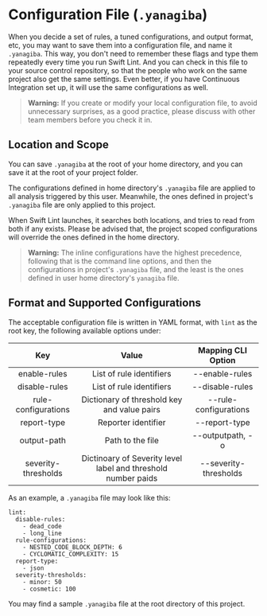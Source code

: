 # Configuration File (`.yanagiba`)

When you decide a set of rules, a tuned configurations, and output format, etc, you may want to save them into a configuration file, and name it `.yanagiba`. This way, you don't need to remember these flags and type them repeatedly every time you run Swift Lint. And you can check in this file to your source control repository, so that the people who work on the same project also get the same settings. Even better, if you have Continuous Integration set up, it will use the same configurations as well.

> **Warning:** If you create or modify your local configuration file, to avoid unnecessary surprises, as a good practice, please discuss with other team members before you check it in.

## Location and Scope

You can save `.yanagiba` at the root of your home directory, and you can save it at the root of your project folder.

The configurations defined in home directory's `.yanagiba` file are applied to all analysis triggered by this user. Meanwhile, the ones defined in project's `.yanagiba` file are only applied to this project.

When Swift Lint launches, it searches both locations, and tries to read from both if any exists. Please be advised that,
the project scoped configurations will override the ones defined in the home directory.

> **Warning:** The inline configurations have the highest precedence, following that is the command line options, and then the configurations in project's `.yanagiba` file, and the least is the ones defined in user home directory's `yanagiba` file.

## Format and Supported Configurations

The acceptable configuration file is written in YAML format, with `lint` as the root key, the following available options under:

| Key | Value | Mapping CLI Option |
| :---: | :---: | :---: |
| enable-rules | List of rule identifiers | --enable-rules |
| disable-rules | List of rule identifiers | --disable-rules |
| rule-configurations | Dictionary of threshold key and value pairs | --rule-configurations |
| report-type | Reporter identifier | --report-type |
| output-path | Path to the file | --outputpath, -o |
| severity-thresholds | Dictinoary of Severity level label and threshold number paids | --severity-thresholds |

As an example, a `.yanagiba` file may look like this:

```
lint:
  disable-rules:
    - dead_code
    - long_line
  rule-configurations:
    - NESTED_CODE_BLOCK_DEPTH: 6
    - CYCLOMATIC_COMPLEXITY: 15
  report-type:
    - json
  severity-thresholds:
    - minor: 50
    - cosmetic: 100
```

You may find a sample `.yanagiba` file at the root directory of this project.
